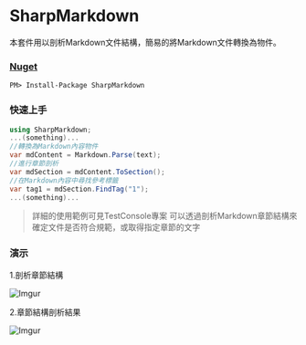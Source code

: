 SharpMarkdown
=====
本套件用以剖析Markdown文件結構，簡易的將Markdown文件轉換為物件。

### [Nuget](https://www.nuget.org/packages/SharpMarkdown/1.0.0)
```
PM> Install-Package SharpMarkdown
```

### 快速上手
```csharp
using SharpMarkdown;
...(something)...
//轉換為Markdown內容物件
var mdContent = Markdown.Parse(text);
//進行章節剖析
var mdSection = mdContent.ToSection();
//在Markdown內容中尋找參考標籤
var tag1 = mdSection.FindTag("1");
...(something)...
```
> 詳細的使用範例可見TestConsole專案
> 可以透過剖析Markdown章節結構來確定文件是否符合規範，或取得指定章節的文字

### 演示
1.剖析章節結構

![Imgur](http://i.imgur.com/2dxOSaP.png)

2.章節結構剖析結果

![Imgur](http://i.imgur.com/QfbhFx3.png)
